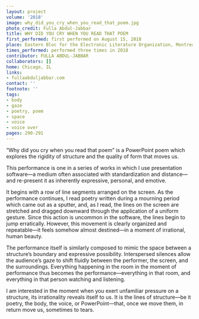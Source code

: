 ```yaml
---
layout: project
volume: '2018'
image: why_did_you_cry_when_you_read_that_poem.jpg
photo_credit: Fulla Abdul-Jabbar
title: WHY DID YOU CRY WHEN YOU READ THAT POEM
first_performed: first performed on August 15, 2018
place: Eastern Bloc for the Electronic Literature Organization, Montreal, Canada
times_performed: performed three times in 2018
contributor: FULLA ABDUL-JABBAR
collaborators: []
home: Chicago, IL
links:
- fullaabduljabbar.com
contact: ''
footnote: ''
tags:
- body
- gaze
- poetry, poem
- space
- voice
- voice over
pages: 290-291
---
```




“Why did you cry when you read that poem” is a PowerPoint poem which explores the rigidity of structure and the quality of form that moves us.

This performance is one in a series of works in which I use presentation software—a medium often associated with standardization and distance—and re-present it as inherently expressive, personal, and emotive.

It begins with a row of line segments arranged on the screen. As the performance continues, I read poetry written during a mourning period which came out as a sputter, and, as I read, the lines on the screen are stretched and dragged downward through the application of a uniform gesture. Since this action is uncommon in the software, the lines begin to jump erratically. However, this movement is clearly organized and repeatable—it feels somehow almost destined—in a moment of irrational, human beauty.

The performance itself is similarly composed to mimic the space between a structure’s boundary and expressive possibility. Interspersed silences allow the audience’s gaze to shift fluidly between the performer, the screen, and the surroundings. Everything happening in the room in the moment of performance thus becomes the performance—everything in that room, and everything in that person watching and listening.

I am interested in the moment when you exert unfamiliar pressure on a structure, its irrationality reveals itself to us. It is the lines of structure—be it poetry, the body, the voice, or PowerPoint—that, once we move them, in return move us, sometimes to tears.
